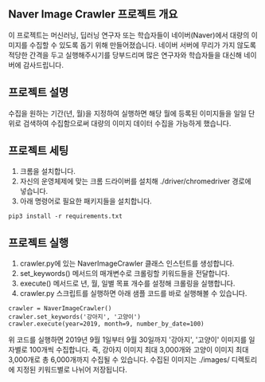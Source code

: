 ## Naver Image Crawler 프로젝트 개요
이 프로젝트는 머신러닝, 딥러닝 연구자 또는 학습자들이 네이버(Naver)에서 대량의 이미지를 수집할 수 있도록 돕기 위해 만들어졌습니다.
네이버 서버에 무리가 가지 않도록 적당한 간격을 두고 실행해주시기를 당부드리며 많은 연구자와 학습자들을 대신해 네이버에 감사드립니다.

## 프로젝트 설명
수집을 원하는 기간(년, 월)을 지정하여 실행하면 해당 월에 등록된 이미지들을 일일 단위로 검색하여 수집함으로써 대량의 이미지 데이터 수집을 가능하게 했습니다.

## 프로젝트 세팅
1. 크롬을 설치합니다.
2. 자신의 운영체제에 맞는 크롬 드라이버를 설치해 ./driver/chromedriver 경로에 넣습니다.
3. 아래 명령어로 필요한 패키지들을 설치합니다.
```
pip3 install -r requirements.txt
```

## 프로젝트 실행
1. crawler.py에 있는 NaverImageCrawler 클래스 인스턴트를 생성합니다.
2. set_keywords() 메서드의 매개변수로 크롤링할 키워드들을 전달합니다.
3. execute() 메서드로 년, 월, 일별 목표 개수를 설정해 크롤링을 실행합니다.
4. crawler.py 스크립트를 실행하면 아래 샘플 코드를 바로 실행해볼 수 있습니다.
```
crawler = NaverImageCrawler()
crawler.set_keywords('강아지', '고양이')
crawler.execute(year=2019, month=9, number_by_date=100)
```
위 코드를 실행하면 2019년 9월 1일부터 9월 30일까지 '강아지', '고양이' 이미지를 일자별로 100개씩 수집합니다.
즉, 강아지 이미지 최대 3,000개와 고양이 이미지 최대 3,000개로 총 6,000개까지 수집될 수 있습니다.
수집된 이미지는 ./images/ 디렉토리에 지정된 키워드별로 나뉘어 저장됩니다.